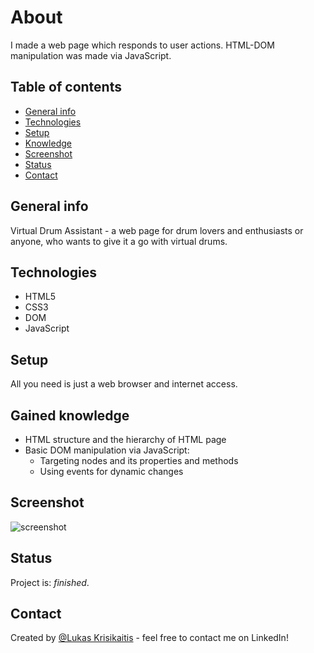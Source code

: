# About

I made a web page which responds to user actions. HTML-DOM manipulation was made via JavaScript.

## Table of contents
* [General info](#general-info)
* [Technologies](#technologies)
* [Setup](#setup)
* [Knowledge](#knowledge)
* [Screenshot](#screenshot)
* [Status](#status)
* [Contact](#contact)

## General info
Virtual Drum Assistant - a web page for drum lovers and enthusiasts or anyone, who wants to give it a go with virtual drums.

## Technologies
* HTML5
* CSS3
* DOM
* JavaScript

## Setup
All you need is just a web browser and internet access.

## Gained knowledge
* HTML structure and the hierarchy of HTML page
* Basic DOM manipulation via JavaScript:
  * Targeting nodes and its properties and methods
  * Using events for dynamic changes

## Screenshot
![screenshot](https://user-images.githubusercontent.com/23439837/107152986-d32c8d80-6973-11eb-9827-d792305e995b.jpg)

## Status
Project is: _finished_.

## Contact
Created by [@Lukas Krisikaitis](https://www.linkedin.com/in/lukas-krisikaitis-44597a1b0/) - feel free to contact me on LinkedIn!
